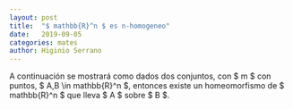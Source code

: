 ```yaml
---
layout: post
title:  "$ mathbb{R}^n $ es n-homogeneo"
date:   2019-09-05
categories: mates 
author: Higinio Serrano
---
```

<script src="https://cdn.mathjax.org/mathjax/latest/MathJax.js?config=TeX-AMS-MML_HTMLorMML" type="text/javascript"></script>

A continuación se mostrará como dados dos conjuntos, con $ m $ con puntos, $ A,B \in mathbb{R}^n $, entonces existe un homeomorfismo de $ mathbb{R}^n $ que lleva $ A $ sobre $ B $.
